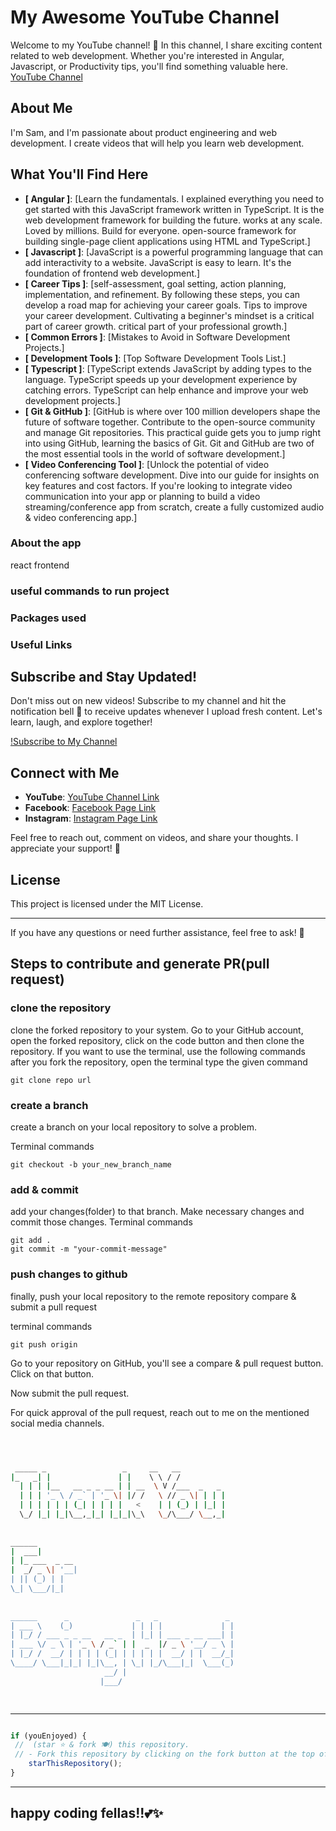 # My Awesome YouTube Channel

Welcome to my YouTube channel! 🎉 In this channel, I share exciting content related to web development. Whether you're interested in Angular, Javascript, or Productivity tips, you'll find something valuable here.
[YouTube Channel](http://youtube.com/@neweraofcoding)

## About Me

I'm Sam, and I'm passionate about product engineering and web development. I create videos that will help you learn web development.

## What You'll Find Here

- **[ Angular ]**: [Learn the fundamentals. I explained everything you need to get started with this JavaScript framework written in TypeScript. It is the web development framework for building the future. works at any scale. Loved by millions. Build for everyone.  open-source framework for building single-page client applications using HTML and TypeScript.]
- **[ Javascript ]**: [JavaScript is a powerful programming language that can add interactivity to a website. JavaScript is easy to learn. It's the foundation of frontend web development.]
- **[ Career Tips ]**: [self-assessment, goal setting, action planning, implementation, and refinement. By following these steps, you can develop a road map for achieving your career goals. Tips to improve your career development. Cultivating a beginner's mindset is a critical part of career growth. critical part of your professional growth.]
- **[ Common Errors ]**: [Mistakes to Avoid in Software Development Projects.]
- **[ Development Tools ]**: [Top Software Development Tools List.]
- **[ Typescript ]**: [TypeScript extends JavaScript by adding types to the language. TypeScript speeds up your development experience by catching errors. TypeScript can help enhance and improve your web development projects.]
- **[ Git & GitHub ]**: [GitHub is where over 100 million developers shape the future of software together. Contribute to the open-source community and manage Git repositories. This practical guide gets you to jump right into using GitHub, learning the basics of Git. Git and GitHub are two of the most essential tools in the world of software development.]
- **[ Video Conferencing Tool ]**: [Unlock the potential of video conferencing software development. Dive into our guide for insights on key features and cost factors.  If you're looking to integrate video communication into your app or planning to build a video streaming/conference app from scratch, create a fully customized audio & video conferencing app.]


### About the app
react frontend

### useful commands to run project

### Packages used

### Useful Links

## Subscribe and Stay Updated!

Don't miss out on new videos! Subscribe to my channel and hit the notification bell 🔔 to receive updates whenever I upload fresh content. Let's learn, laugh, and explore together!

[!Subscribe to My Channel](http://youtube.com/@neweraofcoding)

## Connect with Me

- **YouTube**: [YouTube Channel Link](http://youtube.com/@neweraofcoding)
- **Facebook**: [Facebook Page Link](https://www.facebook.com/learnangular2plus/)
- **Instagram**: [Instagram Page Link](https://www.instagram.com/angular_development/)

Feel free to reach out, comment on videos, and share your thoughts. I appreciate your support! 🙌

## License

This project is licensed under the MIT License.

---

If you have any questions or need further assistance, feel free to ask! 🚀

##  Steps to contribute and generate PR(pull request)

 ###  clone the repository
clone the forked repository to your system. Go to your GitHub account, open the forked repository, click on the code button and then clone the repository.
If you want to use the terminal, use the following commands after you fork the repository, open the terminal type the given command
```
git clone repo url
```
### create a branch
 create a branch on your local repository to solve a problem.

Terminal commands
```
git checkout -b your_new_branch_name
```   
###   add & commit
add your changes(folder) to that branch.
Make necessary changes and commit those changes. Terminal commands
```
git add .
git commit -m "your-commit-message"
```
### push changes to github
finally, push your local repository to the remote repository compare & submit a pull request

terminal commands
```
git push origin 
```
Go to your repository on GitHub, you'll see a compare & pull request button. Click on that button.

Now submit the pull request.
   
For quick approval of the pull request, reach out to me on the mentioned social media channels.
```bash



 _____ _                 _     __   __            
|_   _| |               | |    \ \ / /            
  | | | |__   __ _ _ __ | | __  \ V /___  _   _   
  | | | '_ \ / _` | '_ \| |/ /   \ // _ \| | | |  
  | | | | | | (_| | | | |   <    | | (_) | |_| |  
  \_/ |_| |_|\__,_|_| |_|_|\_\   \_/\___/ \__,_|  
                                                  
                                                  
______                                            
|  ___|                                           
| |_ ___  _ __                                    
|  _/ _ \| '__|                                   
| || (_) | |                                      
\_| \___/|_|                                      
                                                  
                                                  
______      _               _   _               _ 
| ___ \    (_)             | | | |             | |
| |_/ / ___ _ _ __   __ _  | |_| | ___ _ __ ___| |
| ___ \/ _ \ | '_ \ / _` | |  _  |/ _ \ '__/ _ \ |
| |_/ /  __/ | | | | (_| | | | | |  __/ | |  __/_|
\____/ \___|_|_| |_|\__, | \_| |_/\___|_|  \___(_)
                     __/ |                        
                    |___/                         

 


```
---------
```javascript

if (youEnjoyed) {
 //  (star ⭐ & fork 🍽️) this repository.
 // - Fork this repository by clicking on the fork button at the top of this page. This will create a copy of this repository in your account.
    starThisRepository();
}

```
---------
happy coding fellas!!💕✨
-----------
 


